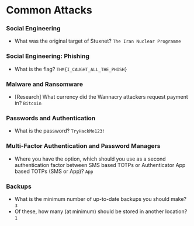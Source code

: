 # Common Attacks

###  Social Engineering
- What was the original target of Stuxnet? `The Iran Nuclear Programme`

###  Social Engineering: Phishing
- What is the flag? `THM{I_CAUGHT_ALL_THE_PHISH}`

### Malware and Ransomware
- [Research] What currency did the Wannacry attackers request payment in? `Bitcoin`

### Passwords and Authentication
- What is the password? `TryHackMe123!`

### Multi-Factor Authentication and Password Managers
- Where you have the option, which should you use as a second authentication factor between SMS based TOTPs or Authenticator App based TOTPs (SMS or App)? `App`

### Backups
- What is the minimum number of up-to-date backups you should make? `3`
- Of these, how many (at minimum) should be stored in another location? `1`
